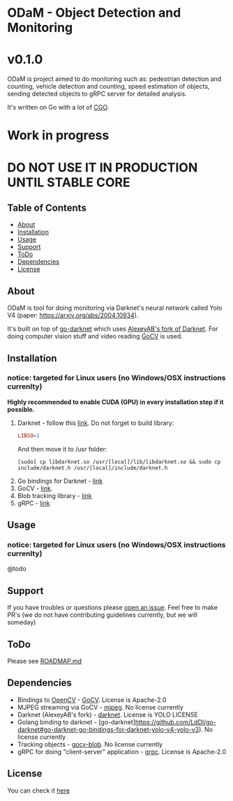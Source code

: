 # ODaM - Object Detection and Monitoring
# v0.1.0
ODaM is project aimed to do monitoring such as: pedestrian detection and counting, vehicle detection and counting, speed estimation of objects, sending detected objects to gRPC server for detailed analysis.

It's written on Go with a lot of [CGO](https://golang.org/cmd/cgo/).

# Work in progress
# DO NOT USE IT IN PRODUCTION UNTIL STABLE CORE

## Table of Contents
- [About](#about)
- [Installation](#installation)
- [Usage](#usage)
- [Support](#support)
- [ToDo](#todo)
- [Dependencies](#dependencies)
- [License](#license)

## About
ODaM is tool for doing monitoring via Darknet's neural network called Yolo V4 (paper: https://arxiv.org/abs/2004.10934).

It's built on top of [go-darknet](https://github.com/LdDl/go-darknet#go-darknet-go-bindings-for-darknet-yolo-v4-yolo-v3) which uses [AlexeyAB's fork of Darknet](https://github.com/AlexeyAB/darknet/#yolo-v4-and-yolo-v3v2-for-windows-and-linux). For doing computer vision stuff and video reading [GoCV](https://github.com/hybridgroup/gocv#gocv) is used.

## Installation
### notice: targeted for Linux users (no Windows/OSX instructions currenlty)
**Highly recommended to enable CUDA (GPU) in every installation step if it possible.**

1. Darknet - follow this [link](https://github.com/AlexeyAB/darknet#how-to-compile-on-linux-using-make). Do not forget to build library:
    ```Makefile
    LIBSO=1
    ```
    And then move it to /usr folder:
    ```shell
    [sudo] cp libdarknet.so /usr/[local]/lib/libdarknet.so && sudo cp include/darknet.h /usr/[local]/include/darknet.h
    ```
2. Go bindings for Darknet - [link](https://github.com/LdDl/go-darknet#installation)
3. GoCV - [link](https://github.com/hybridgroup/gocv#how-to-install).
4. Blob tracking library - [link](https://github.com/LdDl/gocv-blob#installation)
5. gRPC - [link](https://github.com/grpc/grpc-go#installation)

## Usage
### notice: targeted for Linux users (no Windows/OSX instructions currenlty)
@todo

## Support
If you have troubles or questions please [open an issue](https://github.com/LdDl/odam/issues/new).
Feel free to make PR's (we do not have contributing guidelines currently, but we will someday)

## ToDo
Please see [ROADMAP.md](ROADMAP.md)

## Dependencies
* Bindings to [OpenCV](https://github.com/opencv/opencv) - [GoCV](https://github.com/hybridgroup/gocv#gocv). License is Apache-2.0
* MJPEG streaming via GoCV - [mjpeg](https://github.com/hybridgroup/mjpeg). No license currently
* Darknet (AlexeyAB's fork) - [darknet](https://github.com/AlexeyAB/darknet#yolo-v4-and-yolo-v3v2-for-windows-and-linux). License is YOLO LICENSE
* Golang binding to darknet - [go-darknet]https://github.com/LdDl/go-darknet#go-darknet-go-bindings-for-darknet-yolo-v4-yolo-v3). No license currently
* Tracking objects - [gocv-blob](https://github.com/LdDl/gocv-blob#gocv-blob). No license currently
* gRPC for doing "client-server" application - [grpc](https://github.com/grpc/grpc-go). License is Apache-2.0

## License
You can check it [here](LICENSE.md)